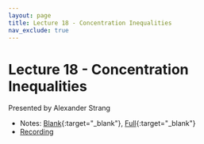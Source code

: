 ```yaml
---
layout: page
title: Lecture 18 - Concentration Inequalities
nav_exclude: true
---
```


# Lecture 18 - Concentration Inequalities

Presented by Alexander Strang

- Notes: [Blank](https://drive.google.com/file/d/1wH5GHILblP1bRUZrVWIjCOD1RXoKYZhL/view?usp=drive_link){:target="_blank"}, [Full](https://drive.google.com/file/d/1RC-BjSEDaKxYbdRTlKjqwkKx3nB5VGCI/view?usp=drive_link){:target="_blank"}
- [Recording](https://bcourses.berkeley.edu/courses/1532439/pages/lecture-18-concentration-inequalities)
